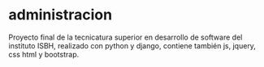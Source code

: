 # administracion
Proyecto final de la tecnicatura superior en desarrollo de software del instituto ISBH, realizado con python y django, contiene también js, jquery, css html y bootstrap.

